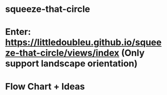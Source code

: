 # squeeze-that-circle
# Enter: https://littledoubleu.github.io/squeeze-that-circle/views/index (Only support landscape orientation)
# Flow Chart + Ideas
